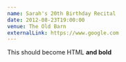 ```yaml
---
name: Sarah's 20th Birthday Recital
date: 2012-08-23T19:00:00
venue: The Old Barn
externalLink: https://www.google.com
---
```


This should become HTML **and bold**